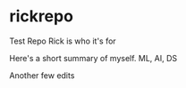# rickrepo
Test Repo Rick is who it's for

Here's a short summary of myself. ML, AI, DS

Another few edits
